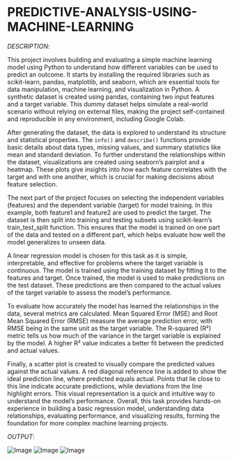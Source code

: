 # PREDICTIVE-ANALYSIS-USING-MACHINE-LEARNING


*DESCRIPTION*:

This project involves building and evaluating a simple machine learning model using Python to understand how different variables can be used to predict an outcome. It starts by installing the required libraries such as scikit-learn, pandas, matplotlib, and seaborn, which are essential tools for data manipulation, machine learning, and visualization in Python. A synthetic dataset is created using pandas, containing two input features and a target variable. This dummy dataset helps simulate a real-world scenario without relying on external files, making the project self-contained and reproducible in any environment, including Google Colab.

After generating the dataset, the data is explored to understand its structure and statistical properties. The `info()` and `describe()` functions provide basic details about data types, missing values, and summary statistics like mean and standard deviation. To further understand the relationships within the dataset, visualizations are created using seaborn’s pairplot and a heatmap. These plots give insights into how each feature correlates with the target and with one another, which is crucial for making decisions about feature selection.

The next part of the project focuses on selecting the independent variables (features) and the dependent variable (target) for model training. In this example, both feature1 and feature2 are used to predict the target. The dataset is then split into training and testing subsets using scikit-learn’s train\_test\_split function. This ensures that the model is trained on one part of the data and tested on a different part, which helps evaluate how well the model generalizes to unseen data.

A linear regression model is chosen for this task as it is simple, interpretable, and effective for problems where the target variable is continuous. The model is trained using the training dataset by fitting it to the features and target. Once trained, the model is used to make predictions on the test dataset. These predictions are then compared to the actual values of the target variable to assess the model’s performance.

To evaluate how accurately the model has learned the relationships in the data, several metrics are calculated. Mean Squared Error (MSE) and Root Mean Squared Error (RMSE) measure the average prediction error, with RMSE being in the same unit as the target variable. The R-squared (R²) metric tells us how much of the variance in the target variable is explained by the model. A higher R² value indicates a better fit between the predicted and actual values.

Finally, a scatter plot is created to visually compare the predicted values against the actual values. A red diagonal reference line is added to show the ideal prediction line, where predicted equals actual. Points that lie close to this line indicate accurate predictions, while deviations from the line highlight errors. This visual representation is a quick and intuitive way to understand the model’s performance. Overall, this task provides hands-on experience in building a basic regression model, understanding data relationships, evaluating performance, and visualizing results, forming the foundation for more complex machine learning projects.

 *OUTPUT*:
 
 ![Image](https://github.com/user-attachments/assets/9334186a-85e9-4d09-af35-86f545cde2f8)
![Image](https://github.com/user-attachments/assets/9c3d2e9a-6142-4844-9fa7-a431875d5809)
![Image](https://github.com/user-attachments/assets/008472e6-d45e-4653-858c-0c51090ca28a)
